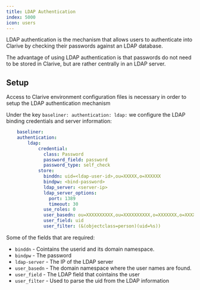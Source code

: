 ```yaml
---
title: LDAP Authentication
index: 5000
icon: users
---
```


LDAP authentication is the mechanism that allows
users to authenticate into Clarive by checking their
passwords against an LDAP database.

The advantage of using LDAP authentication is that
passwords do not need to be stored in Clarive, but are rather
centrally in an LDAP server.

## Setup

Access to Clarive environment configuration files is necessary
in order to setup the LDAP authentication mechanism

Under the key `baseliner: authentication: ldap:`
we configure the LDAP binding credentials and server information:

```yaml
    baseliner:
    authentication:
        ldap:
            credential:
              class: Password
              password_field: password
              password_type: self_check
            store:
              binddn: uid=<ldap-user-id>,ou=XXXXX,o=XXXXXX
              bindpw: <bind-password>
              ldap_server: <server-ip>
              ldap_server_options:
                port: 1389
                timeout: 30
              use_roles: 0
              user_basedn: ou=XXXXXXXXXX,ou=XXXXXXXXXX,o=XXXXXXX,o=XXXXXXX
              user_field: uid
              user_filter: (&(objectclass=person)(uid=%s))
```

Some of the fields that are required:

- `binddn` - Cointains the userid and its domain namespace.
- `bindpw` - The password
- `ldap-server` - The IP of the LDAP server
- `user_basedn` - The domain namespace where the user names are found.
- `user_field` - The LDAP field that cointains the user
- `user_filter` - Used to parse the uid from the LDAP information
